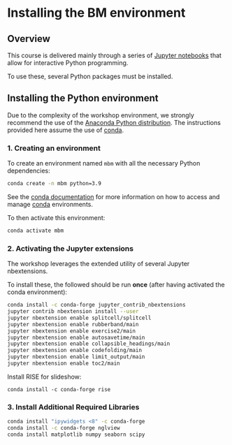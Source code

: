 # Installing the BM environment

## Overview

This course is delivered mainly through a series of [Jupyter notebooks][1]
that allow for interactive Python programming.

To use these, several Python packages must be installed.

## Installing the Python environment

Due to the complexity of the workshop environment, we strongly recommend the
use of the [Anaconda Python distribution][2]. The instructions provided here
assume the use of [conda][3].

### 1. Creating an environment

To create an environment named `mbm` with all the necessary
Python dependencies:

```bash
conda create -n mbm python=3.9
```

See the [conda documentation][4] for more information on how to access and
manage [conda][3] environments.

To then activate this environment:

```bash
conda activate mbm
```

### 2. Activating the Jupyter extensions

The workshop leverages the extended utility of several Jupyter nbextensions.

To install these, the followed should be run **once** (after having activated
the conda environment):

```bash
conda install -c conda-forge jupyter_contrib_nbextensions
jupyter contrib nbextension install --user
jupyter nbextension enable splitcell/splitcell
jupyter nbextension enable rubberband/main
jupyter nbextension enable exercise2/main
jupyter nbextension enable autosavetime/main
jupyter nbextension enable collapsible_headings/main
jupyter nbextension enable codefolding/main
jupyter nbextension enable limit_output/main
jupyter nbextension enable toc2/main
```

Install RISE for slideshow: 
```
conda install -c conda-forge rise
```

### 3. Install Additional Required Libraries

```bash
conda install "ipywidgets <8" -c conda-forge
conda install -c conda-forge nglview
conda install matplotlib numpy seaborn scipy 
```


[1]: https://jupyter-notebook.readthedocs.io/en/stable/
[2]: https://docs.anaconda.com/anaconda/install/
[3]: https://conda.io/projects/conda/en/latest/index.html
[4]: https://docs.conda.io/projects/conda/en/latest/user-guide/getting-started.html?highlight=conda%20activate#managing-environments
